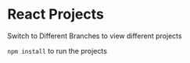 # React Projects

Switch to Different Branches to view different projects

`npm install`  to run the projects
